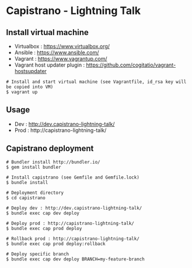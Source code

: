 # Capistrano - Lightning Talk

## Install virtual machine

* Virtualbox : https://www.virtualbox.org/
* Ansible : https://www.ansible.com/
* Vagrant : https://www.vagrantup.com/
* Vagrant host updater plugin : https://github.com/cogitatio/vagrant-hostsupdater

```
# Install and start virtual machine (see Vagrantfile, id_rsa key will be copied into VM)
$ vagrant up
```

## Usage

* Dev : http://dev.capistrano-lightning-talk/
* Prod : http://capistrano-lightning-talk/

## Capistrano deployment

```
# Bundler install http://bundler.io/
$ gem install bundler

# Install capistrano (see Gemfile and Gemfile.lock)
$ bundle install

# Deployment directory
$ cd capistrano

# Deploy dev : http://dev.capistrano-lightning-talk/
$ bundle exec cap dev deploy

# Deploy prod : http://capistrano-lightning-talk/
$ bundle exec cap prod deploy

# Rollback prod : http://capistrano-lightning-talk/
$ bundle exec cap prod deploy:rollback

# Deploy specific branch
$ bundle exec cap dev deploy BRANCH=my-feature-branch
```